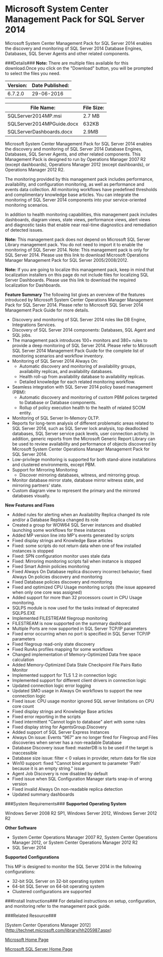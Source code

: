 # Microsoft System Center Management Pack for SQL Server 2014
Microsoft System Center Management Pack for SQL Server 2014 enables the discovery and monitoring of SQL Server 2014 Database Engines, Databases, SQL Server Agents and other related components.

###Details###
**Note:** There are multiple files available for this download.Once you click on the "Download" button, you will be prompted to select the files you need.

Version: | Date Published:
---------|----------------
6.7.2.0|29-06-2016


File Name: | File Size:
-----------|----------
SQLServer2014MP.msi | 2.7 MB
SQLServer2014MPGuide.docx | 632KB
SQLServerDashboards.docx | 2.9MB

Microsoft System Center Management Pack for SQL Server 2014 enables the discovery and monitoring of SQL Server 2014 Database Engines, Databases, SQL Server Agents, and other related components. This Management Pack is designed to run by Operations Manager 2007 R2 (except dashboards), Operations Manager 2012 (except dashboards), or Operations Manager 2012 R2.

The monitoring provided by this management pack includes performance, availability, and configuration monitoring, as well as performance and events data collection. All monitoring workflows have predefined thresholds and complimentary knowledge base articles. You can integrate the monitoring of SQL Server 2014 components into your service-oriented monitoring scenarios. 

In addition to health monitoring capabilities, this management pack includes dashboards, diagram views, state views, performance views, alert views and diagnostic tasks that enable near real-time diagnostics and remediation of detected issues. 

**Note:** This management pack does not depend on Microsoft SQL Server Library management pack. You do not need to import it to enable the monitoring of SQL Server 2014. 
Note: This management pack is only for SQL Server 2014. Please use this link to download Microsoft Operations Manager Management Pack for SQL Server 2005/2008/2012. 

**Note:** If you are going to localize this management pack, keep in mind that localization installers on this page do not include files for localizing SQL Server Dashboards. Please use this link to download the required localization for Dashboards. 

**Feature Summary**
The following list gives an overview of the features introduced by Microsoft System Center Operations Manager Management Pack for SQL Server 2014. Please refer to Microsoft SQL Server 2014 Management Pack Guide for more details. 

* Discovery and monitoring of SQL Server 2014 roles like DB Engine, Integrations Services.
* Discovery of SQL Server 2014 components: Databases, SQL Agent and SQL jobs.
* The management pack introduces 100+ monitors and 380+ rules to provide a deep monitoring of SQL Server 2014. Please refer to Microsoft SQL Server 2014 Management Pack Guide for the complete list of monitoring scenarios and workflow inventory.
* Monitoring of SQL Server 2014 Always On:
  * Automatic discovery and monitoring of availability groups, availability replicas, and availability databases.
  * Health roll-up from availability database to availability replicas.
  * Detailed knowledge for each related monitoring workflow.
* Seamless integration with SQL Server 2014 policy based management (PBM):
  * Automatic discovery and monitoring of custom PBM polices targeted to Database or Database components.
  * Rollup of policy execution health to the health of related SCOM entity.
* Monitoring of SQL Server In-Memory OLTP.
* Reports for long-term analysis of different problematic areas related to SQL Server 2014, such as SQL Server lock analysis, top deadlocked databases, SQL Server service pack levels, user connection activity. In addition, generic reports from the Microsoft Generic Report Library can be used to review availability and performance of objects discovered by Microsoft System Center Operations Manager Management Pack for SQL Server 2014.
* Low-privilege monitoring is supported for both stand-alone installations and clustered environments, except PBM.
* Support for Mirroring Monitoring
  * Discover mirroring databases, witness, and mirroring group.
* Monitor database mirror state, database mirror witness state, and mirroring partners’ state.
* Custom diagram view to represent the primary and the mirrored databases visually.

**New Features and Fixes**
* Added rules for alerting when an Availability Replica changed its role and/or a Database Replica changed its role
* Created a group for WOW64 SQL Server instances and disabled launching some workflows for these instances
* Added MP version line into MP's events generated by scripts
* Fixed display strings and Knowledge Base articles
* Fixed: some scripts do not return data when one of few installed instances is stopped
* Fixed: SPN configuration monitor uses stale data
* Fixed: Mirroring monitoring scripts fail when instance is stopped
* Fixed Smart Admin policies monitoring
* Fixed Always On Database replica discovery incorrect behavior; fixed Always On policies discovery and monitoring
* Fixed Database policies discovery and monitoring
* Fixed and optimized CPU Usage monitoring scripts (the issue appeared when only one core was assigned)
* Added support for more than 32 processors count in CPU Usage monitoring.
* SQLPS module is now used for the tasks instead of deprecated SQLPS.EXE
* Implemented FILESTREAM filegroup monitoring
* FILESTREAM is now supported on the summary dashboard
* Multiple Ports are now supported in SQL Server TCP/IP parameters
* Fixed error occurring when no port is specified in SQL Server TCP/IP parameters
* Fixed filegroup read-only state discovery
* Fixed RunAs profiles mapping for some workflows
* Changed implementation of Memory-Optimized Data free space calculation
* Added Memory-Optimized Data Stale Checkpoint File Pairs Ratio Monitor
* Implemented support for TLS 1.2 in connection logic
* Implemented support for different client drivers in connection logic
* Updated connection logic error logging
* Updated SMO usage in Always On workflows to support the new connection logic
* Fixed issue: CPU usage monitor ignored SQL server limitations on CPU core count
* Fixed display strings and Knowledge Base articles
* Fixed error reporting in the scripts
* Fixed intermittent "Cannot login to database" alert with some rules
* Fixed display string for AgentsGroup.Discovery
* Added support of SQL Server Express Instances
* Always On issue: Events “967” are no longer fired for Filegroup and Files discoveries when server has a non-readable Database
* Database Discovery issue fixed: masterDB is to be used if the target is inaccessible
* Database size issue: filter < 0 values in provider, return data for file size
* Win10 support: fixed "Cannot bind argument to parameter 'Path' because it is an empty string." issue
* Agent Job Discovery is now disabled by default
* Fixed issue when SQL Configuration Manager starts snap-in of wrong version
* Fixed invalid Always On non-readable replica detection
* Updated summary dashboards

###System Requirements###
**Supported Operating System**

Windows Server 2008 R2 SP1, Windows Server 2012, Windows Server 2012 R2

**Other Software**
* System Center Operations Manager 2007 R2, System Center Operations Manager 2012, or System Center Operations Manager 2012 R2
* SQL Server 2014

**Supported Configurations**

This MP is designed to monitor the SQL Server 2014 in the following configurations:
* 32-bit SQL Server on 32-bit operating system
* 64-bit SQL Server on 64-bit operating system
* Clustered configurations are supported

###Install Instructions###
For detailed instructions on setup, configuration, and monitoring refer to the management pack guide.

###Related Resource###

[System Center Operations Manager 2012] (http://technet.microsoft.com/library/hh205987.aspx)

[Microsoft Home Page](https://www.microsoft.com/en-in/)

[Microsoft SQL Server Home Page](https://www.microsoft.com/en-us/cloud-platform/sql-server)
